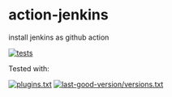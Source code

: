 # action-jenkins
install jenkins as github action

[![tests](https://github.com/gdemengin/action-jenkins/actions/workflows/main.yml/badge.svg)](https://github.com/gdemengin/action-jenkins/actions/workflows/main.yml)

Tested with:

[![plugins.txt](https://img.shields.io/badge/jenkins-lts-blue.svg)](plugins.txt)
[![last-good-version/versions.txt](https://img.shields.io/badge/jenkins-2.414.1-blue.svg)](last-good-version/versions.txt)
